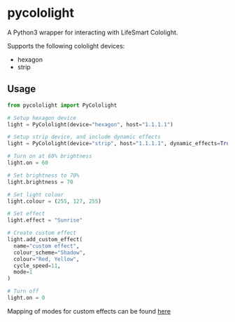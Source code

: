 # pycololight

A Python3 wrapper for interacting with LifeSmart Cololight.

Supports the following cololight devices:

- hexagon
- strip

## Usage

```python
from pycololight import PyCololight

# Setup hexagon device
light = PyCololight(device="hexagon", host="1.1.1.1")

# Setup strip device, and include dynamic effects
light = PyCololight(device="strip", host="1.1.1.1", dynamic_effects=True)

# Turn on at 60% brightness
light.on = 60

# Set brightness to 70%
light.brightness = 70

# Set light colour
light.colour = (255, 127, 255)

# Set effect
light.effect = "Sunrise"

# Create custom effect
light.add_custom_effect(
  name="custom effect",
  colour_scheme="Shadow",
  colour="Red, Yellow",
  cycle_speed=11,
  mode=1
)

# Turn off
light.on = 0
```

Mapping of modes for custom effects can be found [here](https://github.com/BazaJayGee66/pycololight/blob/main/MODES.md)
